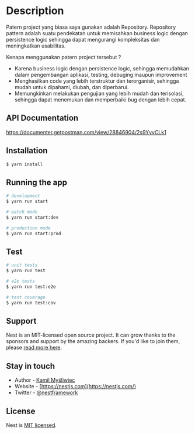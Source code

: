 # Description

Patern project yang biasa saya gunakan adalah Repository. Repository pattern adalah suatu pendekatan untuk memisahkan business logic dengan persistence logic sehingga dapat mengurangi kompleksitas dan meningkatkan usabilitas.

Kenapa menggunakan patern project tersebut ?

- Karena business logic dengan persistence logic, sehingga memudahkan dalam pengembangan aplikasi, testing, debuging maupun improvement
- Menghasilkan code yang lebih terstruktur dan terorganisir, sehingga mudah untuk dipahami, diubah, dan diperbarui.
- Memungkinkan melakukan pengujian yang lebih mudah dan terisolasi, sehingga dapat menemukan dan memperbaiki bug dengan lebih cepat.

## API Documentation

https://documenter.getpostman.com/view/28846904/2s9YyvCLk1

## Installation

```bash
$ yarn install
```

## Running the app

```bash
# development
$ yarn run start

# watch mode
$ yarn run start:dev

# production mode
$ yarn run start:prod
```

## Test

```bash
# unit tests
$ yarn run test

# e2e tests
$ yarn run test:e2e

# test coverage
$ yarn run test:cov
```

## Support

Nest is an MIT-licensed open source project. It can grow thanks to the sponsors and support by the amazing backers. If you'd like to join them, please [read more here](https://docs.nestjs.com/support).

## Stay in touch

- Author - [Kamil Myśliwiec](https://kamilmysliwiec.com)
- Website - [https://nestjs.com](https://nestjs.com/)
- Twitter - [@nestframework](https://twitter.com/nestframework)

## License

Nest is [MIT licensed](LICENSE).
